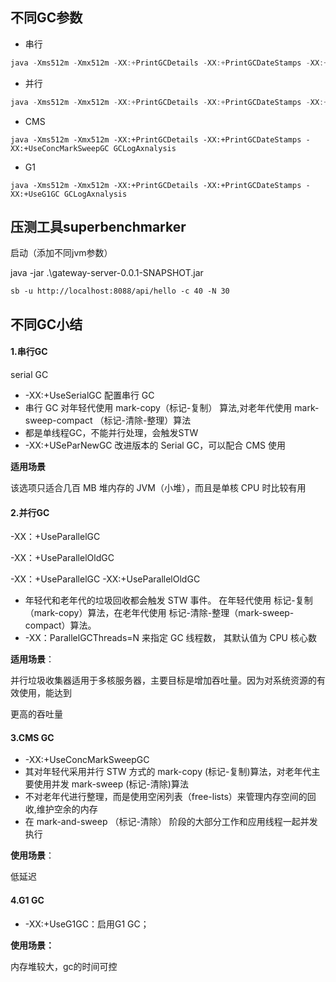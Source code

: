 ##  不同GC参数

- 串行

```powershell
java -Xms512m -Xmx512m -XX:+PrintGCDetails -XX:+PrintGCDateStamps -XX:+UseSerialGC GCLogAxnalysis
```

- 并行

```powershell
java -Xms512m -Xmx512m -XX:+PrintGCDetails -XX:+PrintGCDateStamps -XX:+UseParallelGC GCLogAxnalysis
```

- CMS

```
java -Xms512m -Xmx512m -XX:+PrintGCDetails -XX:+PrintGCDateStamps -XX:+UseConcMarkSweepGC GCLogAxnalysis
```

- G1

```
java -Xms512m -Xmx512m -XX:+PrintGCDetails -XX:+PrintGCDateStamps -XX:+UseG1GC GCLogAxnalysis
```

## 压测工具superbenchmarker

启动（添加不同jvm参数）

 java -jar .\gateway-server-0.0.1-SNAPSHOT.jar

```
sb -u http://localhost:8088/api/hello -c 40 -N 30
```

## 不同GC小结

#### 1.串行GC

serial GC 

- -XX:+UseSerialGC 配置串行 GC
- 串行 GC 对年轻代使用 mark-copy（标记-复制） 算法,对老年代使用 mark-sweep-compact （标记-清除-整理）算法
- 都是单线程GC，不能并行处理，会触发STW
- -XX:+USeParNewGC 改进版本的 Serial GC，可以配合 CMS 使用

**适用场景**

该选项只适合几百 MB 堆内存的 JVM（小堆），而且是单核 CPU 时比较有用

#### 2.并行GC

-XX：+UseParallelGC

-XX：+UseParallelOldGC 

-XX：+UseParallelGC -XX:+UseParallelOldGC

- 年轻代和老年代的垃圾回收都会触发 STW 事件。 在年轻代使用 标记-复制（mark-copy）算法，在老年代使用 标记-清除-整理（mark-sweep-compact）算法。
- -XX：ParallelGCThreads=N 来指定 GC 线程数， 其默认值为 CPU 核心数

**适用场景**：

并行垃圾收集器适用于多核服务器，主要目标是增加吞吐量。因为对系统资源的有效使用，能达到 

更高的吞吐量

#### 3.CMS GC

- -XX:+UseConcMarkSweepGC
- 其对年轻代采用并行 STW 方式的 mark-copy (标记-复制)算法，对老年代主要使用并发 mark-sweep (标记-清除)算法
- 不对老年代进行整理，而是使用空闲列表（free-lists）来管理内存空间的回收,维护空余的内存
- 在 mark-and-sweep （标记-清除） 阶段的大部分工作和应用线程一起并发执行

**使用场景**：

低延迟

#### 4.G1 GC

- -XX:+UseG1GC：启用G1 GC； 

**使用场景：**

内存堆较大，gc的时间可控